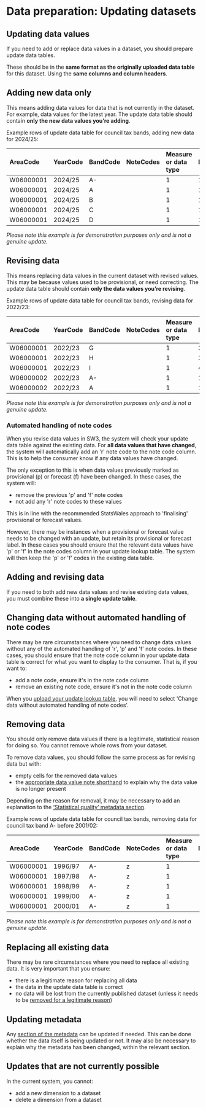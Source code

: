 # Data preparation: Updating datasets

## Updating data values

If you need to add or replace data values in a dataset, you should prepare update data tables.

These should be in the **same format as the originally uploaded data table** for this dataset. Using the **same columns and column headers**.

<!-- You can check the formatting of previously uploaded data files by downloading them from the 'History' tab on a dataset's overview page. -->

## Adding new data only

This means adding data values for data that is not currently in the dataset. For example, data values for the latest year. The update data table should contain **only the new data values you’re adding**.

Example rows of update data table for council tax bands, adding new data for 2024/25:

| AreaCode  | YearCode | BandCode | NoteCodes | Measure or data type | Data    |
| :-------- | :------- | :------- | :-------- | :------------------- | :------ |
| W06000001 | 2024/25  | A-       |           | 1                    | 1216.86 |
| W06000001 | 2024/25  | A        |           | 1                    | 1014.05 |
| W06000001 | 2024/25  | B        |           | 1                    | 1419.67 |
| W06000001 | 2024/25  | C        |           | 1                    | 1622.48 |
| W06000001 | 2024/25  | D        |           | 1                    | 1825.30 |

_Please note this example is for demonstration purposes only and is not a genuine update._

## Revising data

This means replacing data values in the current dataset with revised values. This may be because values used to be provisional, or need correcting. The update data table should contain **only the data values you’re revising**.

Example rows of update data table for council tax bands, revising data for 2022/23:

| AreaCode  | YearCode | BandCode | NoteCodes | Measure or data type | Data    |
| :-------- | :------- | :------- | :-------- | :------------------- | :------ |
| W06000001 | 2022/23  | G        |           | 1                    | 3042.10 |
| W06000001 | 2022/23  | H        |           | 1                    | 3650.60 |
| W06000001 | 2022/23  | I        |           | 1                    | 4259.03 |
| W06000002 | 2022/23  | A-       |           | 1                    | 1104.00 |
| W06000002 | 2022/23  | A        |           | 1                    | 1324.80 |

_Please note this example is for demonstration purposes only and is not a genuine update._

### Automated handling of note codes

When you revise data values in SW3, the system will check your update data table against the existing data. For **all data values that have changed**, the system will automatically add an 'r' note code to the note code column. This is to help the consumer know if any data values have changed.

The only exception to this is when data values previously marked as provisional (p) or forecast (f) have been changed. In these cases, the system will:

- remove the previous 'p' and 'f' note codes
- not add any 'r' note codes to these values

This is in line with the recommended StatsWales approach to 'finalising' provisional or forecast values.

However, there may be instances when a provisional or forecast value needs to be changed with an update, but retain its provisional or forecast label. In these cases you should ensure that the relevant data values have 'p' or 'f' in the note codes column in your update lookup table. The system will then keep the 'p' or 'f' codes in the existing data table.

## Adding and revising data

If you need to both add new data values and revise existing data values, you must combine these into **a single update table**.

## Changing data without automated handling of note codes

There may be rare circumstances where you need to change data values without any of the automated handling of 'r', 'p' and 'f' note codes. In these cases, you should ensure that the note code column in your update data table is correct for what you want to display to the consumer. That is, if you want to:

- add a note code, ensure it's in the note code column
- remove an existing note code, ensure it's not in the note code column

When you [upload your update lookup table](Using-SW3---Updating-a-dataset), you will need to select 'Change data without automated handling of note codes'.

## Removing data

You should only remove data values if there is a legitimate, statistical reason for doing so. You cannot remove whole rows from your dataset.

To remove data values, you should follow the same process as for revising data but with:

- empty cells for the removed data values
- the [appropriate data value note shorthand](Data-preparation-‐-New-datasets#guidance-notes) to explain why the data value is no longer present

Depending on the reason for removal, it may be necessary to add an explanation to the [‘Statistical quality’ metadata section](Data-preparation-‐-New-datasets#guidance-statistical-quality).

Example rows of update data table for council tax bands, removing data for council tax band A- before 2001/02:

| AreaCode  | YearCode | BandCode | NoteCodes | Measure or data type | Data |
| :-------- | :------- | :------- | :-------- | :------------------- | :--- |
| W06000001 | 1996/97  | A-       | z         | 1                    |      |
| W06000001 | 1997/98  | A-       | z         | 1                    |      |
| W06000001 | 1998/99  | A-       | z         | 1                    |      |
| W06000001 | 1999/00  | A-       | z         | 1                    |      |
| W06000001 | 2000/01  | A-       | z         | 1                    |      |

_Please note this example is for demonstration purposes only and is not a genuine update._

## Replacing all existing data

There may be rare circumstances where you need to replace all existing data. It is very important that you ensure:

- there is a legitimate reason for replacing all data
- the data in the update data table is correct
- no data will be lost from the currently published dataset (unless it needs to be [removed for a legitimate reason](#guidance-removing-data))

## Updating metadata

Any [section of the metadata](Data-preparation-‐-New-datasets#guidance-metadata) can be updated if needed. This can be done whether the data itself is being updated or not. It may also be necessary to explain why the metadata has been changed, within the relevant section.

## Updates that are not currently possible

In the current system, you cannot:

- add a new dimension to a dataset
- delete a dimension from a dataset
